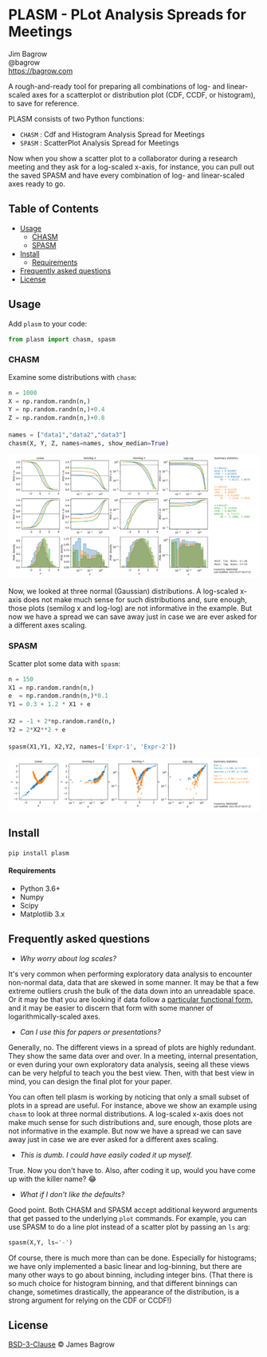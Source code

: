 # PLASM - PLot Analysis Spreads for Meetings

Jim Bagrow  
@bagrow  
https://bagrow.com

A rough-and-ready tool for preparing all combinations of log- and linear-scaled axes for a scatterplot or distribution plot (CDF, CCDF, or histogram), to save for reference.

PLASM consists of two Python functions:

- `CHASM` : Cdf and Histogram Analysis Spread for Meetings
- `SPASM` : ScatterPlot Analysis Spread for Meetings

Now when you show a scatter plot to a collaborator during a research meeting and they ask for a log-scaled x-axis,
for instance, you can pull out the saved SPASM and have every combination of
log- and linear-scaled axes ready to go.


## Table of Contents

* [Usage](#usage)
	+ [CHASM](#chasm)
	+ [SPASM](#spasm)
* [Install](#install)
	- [Requirements](#requirements)
* [Frequently asked questions](#frequently-asked-questions)
* [License](#license)

## Usage

Add `plasm` to your code:
```python
from plasm import chasm, spasm
```

### CHASM

Examine some distributions with `chasm`:

```python
n = 1000
X = np.random.randn(n,)
Y = np.random.randn(n,)+0.4
Z = np.random.randn(n,)+0.8

names = ["data1","data2","data3"]
chasm(X, Y, Z, names=names, show_median=True)
```

![Example CHASM output](figures/example-chasm.png)

Now, we looked at three normal (Gaussian) distributions.
A log-scaled x-axis does not make much sense for such distributions and, sure enough, those plots (semilog x and log-log) are not informative in the example. But now we have a spread we can save away just in case we are ever asked for a different axes scaling. 

### SPASM

Scatter plot some data with `spasm`:
```python
n = 150
X1 = np.random.randn(n,)
e  = np.random.randn(n,)*0.1
Y1 = 0.3 + 1.2 * X1 + e

X2 = -1 + 2*np.random.rand(n,)
Y2 = 2*X2**2 + e

spasm(X1,Y1, X2,Y2, names=['Expr-1', 'Expr-2'])
```
![Example CHASM output](figures/example-spasm.png)



## Install

`pip install plasm`

#### Requirements

* Python 3.6+
* Numpy
* Scipy
* Matplotlib 3.x



## Frequently asked questions

* _Why worry about log scales?_

It's very common when performing exploratory data analysis to encounter non-normal data, data that are skewed in some manner. It may be that a few extreme outliers crush the bulk of the data down into an unreadable space. Or it may be that you are looking if data follow a [particular functional form](https://en.wikipedia.org/wiki/Power_law#Power-law_functions), and it may be easier to discern that form with some manner of logarithmically-scaled axes.

* _Can I use this for papers or presentations?_

Generally, no. The different views in a spread of plots are highly redundant. They show
the same data over and over. In a meeting, internal presentation, or even during your own exploratory data analysis, seeing all these views can be very helpful to teach you the best view.  Then, with that best view in mind, you can design the final plot for your paper.

You can often tell plasm is working by noticing that only a small subset of plots in a spread are useful. For instance, above we show an example using `chasm` to look at three normal distributions. A log-scaled x-axis does not make much sense for such distributions and, sure enough, those plots are not informative in the example. But now we have a spread we can save away just in case we are ever asked for a different axes scaling.


* _This is dumb. I could have easily coded it up myself._

True. Now you don't have to. Also, after coding it up, would you have come up with the killer name? :joy:


* _What if I don't like the defaults?_

Good point. Both CHASM and SPASM accept additional keyword arguments that get passed to the underlying `plot` commands. For example, you can use SPASM to do a line plot instead of a scatter plot by passing an `ls` arg:

```python
spasm(X,Y, ls='-')
```

Of course, there is much more than can be done. Especially for histograms; we have only implemented a basic linear and log-binning, but there are many other ways to go about binning, including integer bins. (That there is so much choice for histogram binning, and that different binnings can change, sometimes drastically, the appearance of the distribution, is a strong argument for relying on the CDF or CCDF!)


## License

[BSD-3-Clause](LICENSE) © James Bagrow
